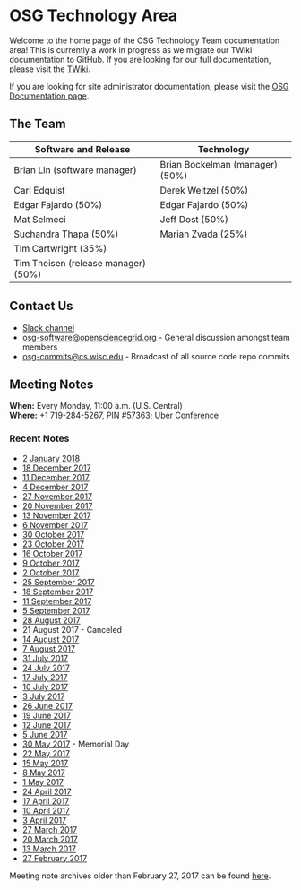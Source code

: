 OSG Technology Area
===================

Welcome to the home page of the OSG Technology Team documentation area! This is currently a work in progress as we migrate our TWiki documentation to GitHub. If you are looking for our full documentation, please visit the [TWiki](https://twiki.opensciencegrid.org/bin/view/SoftwareTeam/WebHome).

If you are looking for site administrator documentation, please visit the [OSG Documentation page](https://opensciencegrid.github.io/docs/).

The Team
--------

| Software and Release | Technology |
| ----------------- | -- |
| Brian Lin (software manager) | Brian Bockelman (manager) (50%) |
| Carl Edquist | Derek Weitzel (50%) |
| Edgar Fajardo (50%)| Edgar Fajardo (50%) |
| Mat Selmeci | Jeff Dost (50%) |
| Suchandra Thapa (50%) | Marian Zvada (25%) |
| Tim Cartwright (35%) | |
| Tim Theisen (release manager) (50%) | |

Contact Us
----------

-  [Slack channel](https://opensciencegrid.slack.com/messages/osg-software)
-  [osg-software@opensciencegrid.org](mailto:osg-software@opensciencegrid.org) - General discussion amongst team members
-  [osg-commits@cs.wisc.edu](mailto:osg-commits@cs.wisc.edu) - Broadcast of all source code repo commits

Meeting Notes
-------------

**When:** Every Monday, 11:00 a.m. (U.S. Central)    
**Where:** +1 719-284-5267, PIN #57363; [Uber Conference](https://www.uberconference.com/osgblin)

### Recent Notes ###

  * [2 January 2018](meetings/2018/TechArea20180102.md)
  * [18 December 2017](meetings/2017/TechArea20171218.md)
  * [11 December 2017](meetings/2017/TechArea20171211.md)
  * [4 December 2017](meetings/2017/TechArea20171204.md)
  * [27 November 2017](meetings/2017/TechArea20171127.md)
  * [20 November 2017](meetings/2017/TechArea20171120.md)
  * [13 November 2017](meetings/2017/TechArea20171113.md)
  * [6 November 2017](meetings/2017/TechArea20171106.md)
  * [30 October 2017](meetings/2017/TechArea20171030.md)
  * [23 October 2017](meetings/2017/TechArea20171023.md)
  * [16 October 2017](meetings/2017/TechArea20171016.md)
  * [9 October 2017](meetings/2017/TechArea20171009.md)
  * [2 October 2017](meetings/2017/TechArea20171002.md)
  * [25 September 2017](meetings/2017/TechArea20170925.md)
  * [18 September 2017](meetings/2017/TechArea20170918.md)
  * [11 September 2017](meetings/2017/TechArea20170911.md)
  * [5 September 2017](meetings/2017/TechArea20170905.md)
  * [28 August 2017](meetings/2017/TechArea20170828.md)
  * 21 August 2017 - Canceled
  * [14 August 2017](meetings/2017/TechArea20170814.md)
  * [7 August 2017](meetings/2017/TechArea20170807.md)
  * [31 July 2017](meetings/2017/TechArea20170731.md)
  * [24 July 2017](meetings/2017/TechArea20170724.md)
  * [17 July 2017](meetings/2017/TechArea20170717.md)
  * [10 July 2017](meetings/2017/TechArea20170710.md)
  * [3 July 2017](meetings/2017/TechArea20170703.md)
  * [26 June 2017](meetings/2017/TechArea20170626.md)
  * [19 June 2017](meetings/2017/TechArea20170619.md)
  * [12 June 2017](meetings/2017/TechArea20170612.md)
  * [5 June 2017](meetings/2017/TechArea20170605.md)
  * [30 May 2017](meetings/2017/TechArea20170530.md) - Memorial Day
  * [22 May 2017](meetings/2017/TechArea20170522.md)
  * [15 May 2017](meetings/2017/TechArea20170515.md)
  * [8 May 2017](meetings/2017/TechArea20170508.md)
  * [1 May 2017](meetings/2017/TechArea20170501.md)
  * [24 April 2017](meetings/2017/TechArea20170424.md)
  * [17 April 2017](meetings/2017/TechArea20170417.md)
  * [10 April 2017](https://github.com/opensciencegrid/technology/tree/master/archive/meetings/2017/TechAreaMeeting20170410)
  * [3 April 2017](https://github.com/opensciencegrid/technology/tree/master/archive/meetings/2017/TechAreaMeeting20170403)
  * [27 March 2017](https://github.com/opensciencegrid/technology/tree/master/archive/meetings/2017/TechAreaMeeting20170327)
  * [20 March 2017](https://github.com/opensciencegrid/technology/tree/master/archive/meetings/2017/TechAreaMeeting20170320)
  * [13 March 2017](https://github.com/opensciencegrid/technology/tree/master/archive/meetings/2017/TechAreaMeeting20170313)
  * [27 February 2017](meetings/2017/TechArea20170227.md)

Meeting note archives older than February 27, 2017 can be found [here](https://github.com/opensciencegrid/technology/tree/master/docs/meetings).

